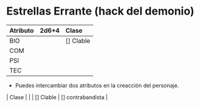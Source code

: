 Estrellas Errante (hack del demonio)
====================================
| Atributo | 2d6+4 | Clase |
| :------- | :---- | :---- 
| BIO      |       | [] Clable
| COM      |       |
| PSI      |       |
| TEC      |       |
* Puedes intercambiar dos atributos en la creacción del personaje.

| Clase     |                   |
| [] Clable | [] contrabandista |
